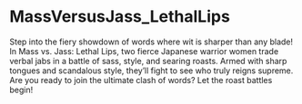 # MassVersusJass_LethalLips
 Step into the fiery showdown of words where wit is sharper than any blade! In Mass vs. Jass: Lethal Lips, two fierce Japanese warrior women trade verbal jabs in a battle of sass, style, and searing roasts. Armed with sharp tongues and scandalous style, they’ll fight to see who truly reigns supreme. Are you ready to join the ultimate clash of words? Let the roast battles begin!
